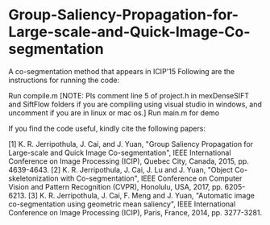 # Group-Saliency-Propagation-for-Large-scale-and-Quick-Image-Co-segmentation
A co-segmentation method that appears in ICIP'15 
Following are the instructions for running the code:

Run compile.m [NOTE: Pls comment line 5 of project.h in mexDenseSIFT and SiftFlow folders if you are compiling using visual studio in windows, and uncomment if you are in linux or mac os.] 
Run main.m for demo


If you find the code useful, kindly cite the following papers:


[1] K. R. Jerripothula, J. Cai, and J. Yuan, "Group Saliency Propagation for Large-scale and Quick Image Co-segmentation", IEEE International Conference on Image Processing (ICIP), Quebec City, Canada, 2015, pp. 4639-4643.
[2] K. R. Jerripothula, J. Cai, J. Lu and J. Yuan, "Object Co-skeletonization with Co-segmentation", IEEE Conference on Computer Vision and Pattern Recognition (CVPR), Honolulu, USA, 2017, pp. 6205-6213.
[3] K. R. Jerripothula, J. Cai, F. Meng and J. Yuan, "Automatic image co-segmentation using geometric mean saliency", IEEE International Conference on Image Processing (ICIP), Paris, France, 2014, pp. 3277-3281.
